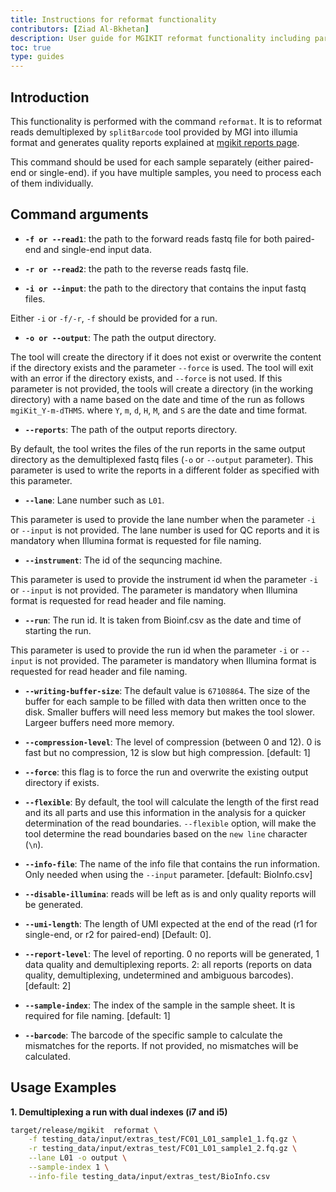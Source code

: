```yaml
---
title: Instructions for reformat functionality
contributors: [Ziad Al-Bkhetan]
description: User guide for MGIKIT reformat functionality including parameters details and usage examples.
toc: true
type: guides
---
```


## Introduction

This functionality is performed with the command `reformat`. It is to reformat reads demultiplexed by `splitBarcode` tool provided by MGI into illumia format and generates quality reports explained at [mgikit reports page](/mgikit/demultiplex#demultipexing-reports-section).

This command should be used for each sample separately (either paired-end or single-end). if you have multiple samples, you need to process each of them individually.

## Command arguments

+ **`-f or --read1`**: the path to the forward reads fastq file for both paired-end and single-end input data.

+ **`-r or --read2`**: the path to the reverse reads fastq file.

+ **`-i or --input`**: the path to the directory that contains the input fastq files. 

Either `-i` or `-f/-r`, `-f` should be provided for a run.

+ **`-o or --output`**: The path the output directory.

The tool will create the directory if it does not exist
or overwrite the content if the directory exists and the parameter `--force` is used. The tool will exit
with an error if the directory exists, and `--force` is not used. If this parameter is not provided, the tools
will create a directory (in the working directory) with a name based on the date and time
of the run as follows `mgiKit_Y-m-dTHMS`. where `Y`, `m`, `d`, `H`, `M`, and `S` are the date and time format.

+ **`--reports`**: The path of the output reports directory.

By default, the tool writes the files of the run reports in the same output directory as the
demultiplexed fastq files (`-o` or `--output` parameter). This parameter is used to write the reports in
a different folder as specified with this parameter.

+ **`--lane`**: Lane number such as `L01`.

This parameter is used to provide the lane number when the parameter `-i` or `--input` is not
provided. The lane number is used for QC reports and it is mandatory when Illumina format is
requested for file naming.

+ **`--instrument`**: The id of the sequncing machine. 

This parameter is used to provide the instrument id when the parameter `-i` or `--input`
is not provided. The parameter is mandatory when Illumina format is requested for read header and
file naming.

+ **`--run`**: The run id. It is taken from Bioinf.csv as the date and time of starting the run.

This parameter is used to provide the run id when the parameter `-i` or `--input` is not provided. The parameter is mandatory when Illumina format is requested for read header and file naming.

+ **`--writing-buffer-size`**: The default value is `67108864`. The size of the buffer for each sample to be filled with data then written once to the disk. Smaller buffers will need less memory but makes the tool slower. Largeer buffers need more memory. 

+ **`--compression-level`**: The level of compression (between 0 and 12). 0 is fast but no compression, 12 is slow but high compression. [default: 1]

+ **`--force`**: this flag is to force the run and overwrite the existing output directory if exists.

+ **`--flexible`**: By default, the tool will calculate the length of the first read and its all parts and use this information in the analysis for a quicker determination of the read boundaries. `--flexible` option, will make the tool determine the read boundaries based on the `new line` character (`\n`). 

+ **`--info-file`**: The name of the info file that contains the run information. Only needed when using the `--input` parameter. [default: BioInfo.csv]

+ **`--disable-illumina`**: reads will be left as is and only quality reports will be generated.

+ **`--umi-length`**: The length of UMI expected at the end of the read (r1 for single-end, or r2 for paired-end) [Default: 0].

+ **`--report-level`**: The level of reporting. 0 no reports will be generated, 1 data quality and demultiplexing reports. 2: all reports (reports on data quality, demultiplexing, undetermined and ambiguous barcodes).[default: 2]

+ **`--sample-index`**:  The index of the sample in the sample sheet. It is required for file naming. [default: 1]

+ **`--barcode`**: The barcode of the specific sample to calculate the mismatches for the reports. If not provided, no mismatches will be calculated.
                
## Usage Examples

**1. Demultiplexing a run with dual indexes (i7 and i5)**


```bash
target/release/mgikit  reformat \
    -f testing_data/input/extras_test/FC01_L01_sample1_1.fq.gz \
    -r testing_data/input/extras_test/FC01_L01_sample1_2.fq.gz \
    --lane L01 -o output \
    --sample-index 1 \
    --info-file testing_data/input/extras_test/BioInfo.csv
```


